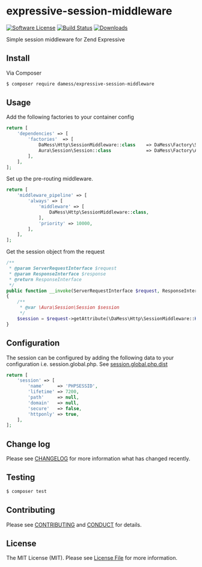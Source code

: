 # expressive-session-middleware

[![Software License](https://img.shields.io/badge/license-MIT-brightgreen.svg?style=flat-square)](LICENSE.md)
[![Build Status](https://img.shields.io/travis/dannym87/expressive-session-middleware.svg?branch=master)](https://travis-ci.org/dannym87/expressive-session-middleware)
[![Downloads](https://img.shields.io/packagist/dt/damess/expressive-session-middleware.svg)](https://packagist.org/packages/damess/expressive-session-middleware)

Simple session middleware for Zend Expressive

## Install

Via Composer

``` bash
$ composer require damess/expressive-session-middleware
```

## Usage

Add the following factories to your container config

``` php
return [
    'dependencies' => [
        'factories'  => [
            DaMess\Http\SessionMiddleware::class    => DaMess\Factory\SessionMiddlewareFactory::class,
            Aura\Session\Session::class             => DaMess\Factory\AuraSessionFactory::class,
        ],
    ],
];
```

Set up the pre-routing middleware. 

```php
return [
    'middleware_pipeline' => [
        'always' => [
            'middleware' => [
                DaMess\Http\SessionMiddleware::class,
            ],
            'priority' => 10000,
        ],
    ],
];
```

Get the session object from the request

```php
/**
 * @param ServerRequestInterface $request
 * @param ResponseInterface $response
 * @return ResponseInterface
 */
public function __invoke(ServerRequestInterface $request, ResponseInterface $response)
{
    /**
     * @var \Aura\Session\Session $session
     */
    $session = $request->getAttribute(\DaMess\Http\SessionMiddleware::KEY);
}
```

## Configuration

The session can be configured by adding the following data to your configuration i.e. session.global.php. See [session.global.php.dist](config/session.global.php.dist)

```php
return [
    'session' => [
        'name'     => 'PHPSESSID',
        'lifetime' => 7200,
        'path'     => null,
        'domain'   => null,
        'secure'   => false,
        'httponly' => true,
    ],
];
```

## Change log

Please see [CHANGELOG](CHANGELOG.md) for more information what has changed recently.

## Testing

``` bash
$ composer test
```

## Contributing

Please see [CONTRIBUTING](CONTRIBUTING.md) and [CONDUCT](CONDUCT.md) for details.

## License

The MIT License (MIT). Please see [License File](LICENSE.md) for more information.
